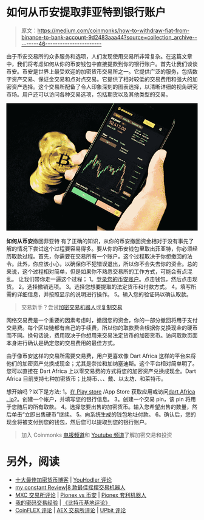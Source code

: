 # 如何从币安提取菲亚特到银行账户

> 原文：<https://medium.com/coinmonks/how-to-withdraw-fiat-from-binance-to-bank-account-9d2483aaa44?source=collection_archive---------46----------------------->

由于币安交易所的众多服务和选项，人们发现使用交易所非常复杂。在这篇文章中，我们将考虑如何从你的币安钱包中直接提款到你的银行账户。首先让我们谈谈币安。币安是世界上最受欢迎的加密货币交易所之一。它提供广泛的服务，包括数字资产交易、保证金交易和点对点交易。它提供了相对较低的交易费用和强大的加密资产选择。这个交易所配备了令人印象深刻的图表选择，以清晰详细的视角研究市场。用户还可以访问各种交易选项，包括期货以及其他类型的交易。

![](img/259b0f437bb28be826a5a3db26a98e21.png)

**如何从币安**撤回菲亚特
有了正确的知识，从你的币安撤回资金相对于没有事先了解的情况下尝试这个过程要容易得多。要从你的币安钱包里取出菲亚特，你必须经历取款过程。首先，你需要在交易所有一个账户。这个过程取决于你想撤回的法令。此外，你应该小心，以确保你不犯错误退出，所以你不会失去你的资金。总的来说，这个过程相对简单，但是如果你不熟悉交易所的工作方式，可能会有点混乱。
让我们带你走一遍这个过程；
1。[登录您的币安账户](https://accounts.binance.com/en/register?ref=37685987)。点击钱包，然后点击现货。
2。选择撤销选项。
3。选择您想要提取的法定货币和付款方式。
4。填写所需的详细信息，并按照显示的说明进行操作。
5。输入您的验证码以确认取款。

> 交易新手？尝试[加密交易机器人](/coinmonks/crypto-trading-bot-c2ffce8acb2a)或[复制交易](/coinmonks/top-10-crypto-copy-trading-platforms-for-beginners-d0c37c7d698c)

网络交易费是一个重要的因素考虑时，撤回您的资金，你的一部分撤回将用于支付交易费。每个区块链都有自己的手续费，所以你的取款费会根据你兑换现金的硬币而不同。换句话说，费用取决于你想用来交易法定货币的加密货币。访问取款页面本身进行确认是确定您的交易费用的最佳方式。

由于像币安这样的交易所需要交易费，用户更喜欢像 Dart Africa 这样的平台来将他们的加密资产兑换成现金；尤其是奈拉和加纳塞迪斯。这个平台相对简单明了。您可以直接在 Dart Africa 上以零交易费的方式将您的加密资产兑换成现金。Dart Africa 目前支持七种加密货币；比特币、、、戴、以太坊、和莱特币。

想开始吗？以下是方法:
1。[在 Play store](https://play.google.com/store/apps/details?id=com.dartafrica&gl=US) /App Store 获取应用或访问[dart Africa . io](http://dartafrica.io)2。创建一个帐户，并填写您的银行信息。
3。创建一个交易 pin，该 pin 将用于您随后的所有取款。
4。选择您要出售的加密货币。输入您希望出售的数量，然后单击“立即出售硬币”继续。
5。向系统生成的钱包地址付款。
6。确认后，您的现金将被支付到您的钱包，然后您可以提取到您的银行账户。

> 加入 Coinmonks [电报频道](https://t.me/coincodecap)和 [Youtube 频道](https://www.youtube.com/c/coinmonks/videos)了解加密交易和投资

# 另外，阅读

*   [十大最佳加密货币博客](https://coincodecap.com/best-cryptocurrency-blogs) | [YouHodler 评论](https://coincodecap.com/youhodler-review)
*   [my constant Review](https://coincodecap.com/myconstant-review)|[8 款最佳摇摆交易机器人](https://coincodecap.com/best-swing-trading-bots)
*   [MXC 交易所评论](/coinmonks/mxc-exchange-review-3af0ec1cba8c) | [Pionex vs 币安](https://coincodecap.com/pionex-vs-binance) | [Pionex 套利机器人](https://coincodecap.com/pionex-arbitrage-bot)
*   [我的密码交易经验](/coinmonks/my-experience-with-crypto-copy-trading-d6feb2ce3ac5) | [《比特币基地评论》](/coinmonks/coinbase-review-6ef4e0f56064)
*   [CoinFLEX 评论](https://coincodecap.com/coinflex-review) | [AEX 交易所评论](https://coincodecap.com/aex-exchange-review) | [UPbit 评论](https://coincodecap.com/upbit-review)
